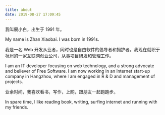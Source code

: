 ```yaml
---
title: about
date: 2019-08-27 17:09:45
---
```


我叫展小白，出生于 1991 年。

My name is Zhan Xiaobai. I was born in 1991s.

我是一名 Web 开发从业者，同时也是自由软件的倡导者和拥护者。我现在就职于杭州的一家互联网创业公司，从事项目研发和管理工作。

I am an IT developer focusing on web technology, and a strong advocate and believer of Free Software. I am now working in an Internet start-up company in Hangzhou, where I am engaged in R & D and management of projects.

业余时间，我喜欢看书，写作，上网，跟朋友一起跑跑步。

In spare time, I like reading book, writing, surfing internet and running with my friends.